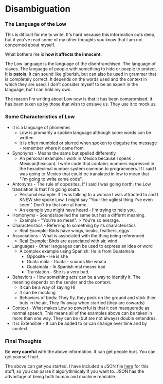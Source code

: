 # Disambiguation
### The Language of the Low  

This is dificult for me to write.  It's hard because this information cuts deep, but if you've read some of my other thoughts you know that I am not concerned about myself.  

What bothers me is __how it affects the innocent__.  

The Low language is the language of the disenfranchised.  The language of slaves.  The language of people with something to hide or poeple to protect. It is __patois__. It can sound like giberish, but can also be used in grammer that is completely correct.  It depends on the words used and the context in which they are used. I don't consider myself to be an expert in the language, but I can hold my own.  

The reason I'm writing about Low now is that it has been compromised.  It has been taken up by those that wish to enslave us. They use it to mock us. 

### Some  Characteristics of Low 
- It is a language of phonemes
    + Low is promarily a spoken language although some words can be written
    + It is often mumbled or slurred when spoken to disguise the message - remember where it came from
- Synonyms - Means the same but spelled differently
    + An personal example: I work in Mexico because I speak Mexican(hexican).  I write code that contains numbers expressed in the hexadecimal number system common to programmers. If I said I was going to Mexico that could be translated in low to mean that "I'm going to write some code".
- Antonyms - The rule of opposites. If I said I was going north, the Low translation is that I'm going south.
    + Personal example: If I was talking to a woman I was attracted to and I KNEW she spoke Low. I might say "Your the ugliest thing I've even seen!" Don't try that one at home.
    + An example you might have heard - I'm trying to help you. 
- Homonyms - Sounds/spelled the same but has a differnt meaning.
    + Example - "You're so mean". > You're so average.
- Characteristics - Referring to something by its characteristics  
    + Real Example: Birds have wings, beaks, feathers, eggs
- Associations - What is associated with the thing being referenced
    + Real Example: Birds are associated with air, wind
- Languages - Other languages can be used to express an idea or word
    + A complex example using Spanish: He is from Guatamala
        - Opposite - He is she
        - Guata mala - Guata - sounds like whata
        - Guatamala - In Spanish mal means bad 
        - Translation - She is a very bad.
- Behaviors - How something acts can be a way to identify it. The meaning depends on the sender and the context.
    + It can be a way of saying Hi
    + It can be mocking
    + Behaviors of birds: They fly, they peck on the ground and stick thier buts in the air, They fly away when startled (they are cowards)
- Context - What makes Low so powerful is that it can masquerade as normal speech. This means all of the examples above can be taken in more than one way. They can be (but are not always) double entendres.
- It is Extensible - It can be added to or can change over time and by context.

### Final Thoughts
Be __very careful__ with the above information.  It can get people hurt. You can get yourself hurt.  

The above can get you started.  I have included a JSON file [here](this.json) for this stuff, so you can parse it algorythmicaly if you want to.  JSON has the advantage of being both human and machine readable.